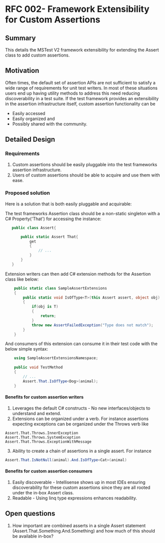 # RFC 002- Framework Extensibility for Custom Assertions

## Summary
This details the MSTest V2 framework extensibility for extending the Assert class to add custom assertions.  

## Motivation
Often times, the default set of assertion APIs are not sufficient to satisfy a wide range of requirements for unit test writers. In most of these situations users end up having utility methods to address this need reducing discoverability in a test suite. If the test framework provides an extensibility in the assertion infrastructure itself, custom assertion functionality can be 
* Easily accessed
* Easily organized and 
* Possibly shared with the community.

## Detailed Design

### Requirements
1. Custom assertions should be easily pluggable into the test frameworks assertion infrastructure.
2. Users of custom assertions should be able to acquire and use them with ease.

### Proposed solution
 Here is a solution that is both easily pluggable and acquirable:

 The test frameworks Assertion class should be a non-static singleton with a C# Property('That') for accessing the instance:
 ```csharp
    public class Assert{

        public static Assert That{
            get
            {
                // ...
            }
        }
    }
 ```

Extension writers can then add C# extension methods for the Assertion class like below:
```csharp
    public static class SampleAssertExtensions
    {
        public static void IsOfType<T>(this Assert assert, object obj)
        {
            if(obj is T)
            {
                return;
            }
            throw new AssertFailedException("Type does not match");
        }
    }
```

And consumers of this extension can consume it in their test code with the below simple syntax:
```csharp
    using SampleAssertExtensionsNamespace;
    
    public void TestMethod
    {
        // ...
        Assert.That.IsOfType<Dog>(animal);
    }
```

#### Benefits for custom assertion writers
1. Leverages the default C# constructs - No new interfaces/objects to understand and extend.
2. Extensions can be organized under a verb. For instance assertions expecting exceptions can be organized under the Throws verb like
```
Assert.That.Throws.InnerException
Assert.That.Throws.SystemException
Assert.That.Throws.ExceptionWithMessage
```
3. Ability to create a chain of assertions in a single assert. For instance 
```csharp
Assert.That.IsNotNull(animal).And.IsOfType<Cat>(animal)
```

#### Benefits for custom assertion consumers
1. Easily discoverable - Intellisense shows up in most IDEs ensuring discoverability for these custom assertions since they are all rooted under the in-box Assert class.
2. Readable - Using linq type expressions enhances readability.

## Open questions
1. How important are combined asserts in a single Assert statement (Assert.That.Something.And.Something) and how much of this should be available in-box?
